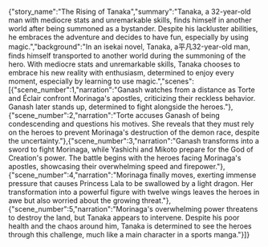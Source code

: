 {"story_name":"The Rising of Tanaka","summary":"Tanaka, a 32-year-old man with mediocre stats and unremarkable skills, finds himself in another world after being summoned as a bystander. Despite his lackluster abilities, he embraces the adventure and decides to have fun, especially by using magic.","background":"In an isekai novel, Tanaka, a平凡32-year-old man, finds himself transported to another world during the summoning of the hero. With mediocre stats and unremarkable skills, Tanaka chooses to embrace his new reality with enthusiasm, determined to enjoy every moment, especially by learning to use magic.","scenes":[{"scene_number":1,"narration":"Ganash watches from a distance as Torte and Éclair confront Morinaga's apostles, criticizing their reckless behavior. Ganash later stands up, determined to fight alongside the heroes."},{"scene_number":2,"narration":"Torte accuses Ganash of being condescending and questions his motives. She reveals that they must rely on the heroes to prevent Morinaga's destruction of the demon race, despite the uncertainty."},{"scene_number":3,"narration":"Ganash transforms into a sword to fight Morinaga, while Yashichi and Mikoto prepare for the God of Creation's power. The battle begins with the heroes facing Morinaga's apostles, showcasing their overwhelming speed and firepower."},{"scene_number":4,"narration":"Morinaga finally moves, exerting immense pressure that causes Princess Lala to be swallowed by a light dragon. Her transformation into a powerful figure with twelve wings leaves the heroes in awe but also worried about the growing threat."},{"scene_number":5,"narration":"Morinaga's overwhelming power threatens to destroy the land, but Tanaka appears to intervene. Despite his poor health and the chaos around him, Tanaka is determined to see the heroes through this challenge, much like a main character in a sports manga."}]}